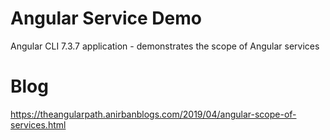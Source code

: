 # Angular Service Demo
Angular CLI 7.3.7 application - demonstrates the scope of Angular services

# Blog
https://theangularpath.anirbanblogs.com/2019/04/angular-scope-of-services.html
